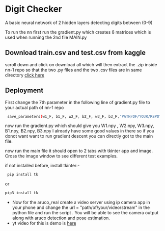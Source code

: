 # Digit Checker
A basic neural network of 2 hidden layers detecting digits between (0-9)

To run the nn first run the gradient.py which creates 6 matrices which is used when running the 2nd file MAIN.py


## Download train.csv and test.csv from kaggle

scroll down and click on download all which will then extract the .zip inside nn-1 repo so that the two .py files and the two .csv files are in same directory [click here](https://www.kaggle.com/competitions/digit-recognizer/data)


## Deployment

First change the 7th parameter in the following line of gradient.py file to your actual path of nn-1 repo 

```bash
 save_parameters(w1_F, b1_F, w2_F, b2_F, w3_F, b3_F,"PATH/OF/YOUR/REPO")
```
now run the gradient.py which should give you W1.npy , W2.npy, W3.npy, B1.npy, B2.npy, B3.npy I already have some good values in there so if you donot want want to run gradient descent you can directly got to the main file.

now run the main file it should open to 2 tabs with tkinter app and image. Cross the image window to see different test examples.

if not installed before, install tkinter:-

```bash
 pip install tk
 ```
 or 
 ```bash
 pip3 install tk
 ```
- Now for the aruco_real create a video server using ip camera app in your phone and change the url = "path/of/your/video/stream" in the python file and run the script . You will be able to see the camera output along with aruco detection and pose estimation.
- yt video for this is demo is [here](https://www.youtube.com/watch?v=dDknjrwP-lQ&ab_channel=AvirupGhosh)
